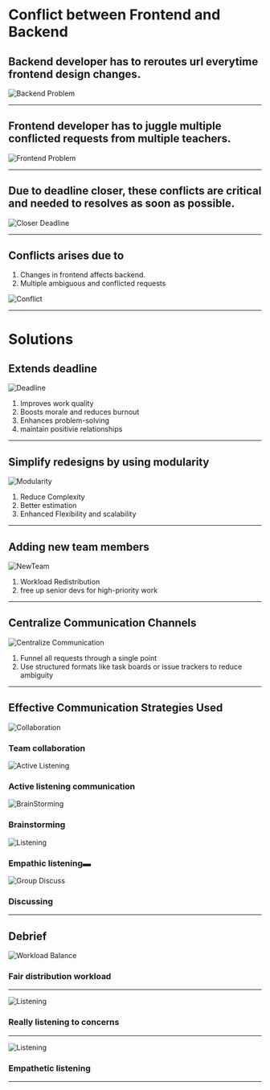 # Conflict between **Frontend and Backend**

## Backend developer has to **reroutes url everytime frontend design changes**.

![ Backend Problem ](FrontBackConflict.webp "backend")

---

## Frontend developer has to **juggle multiple conflicted requests from multiple teachers**.

![ Frontend Problem ](2.webp "overwhelming")

---

## Due to deadline closer, these conflicts are **critical and needed to resolves as soon as possible**.

![ Closer Deadline ](deadline.jfif "Deadline")

---

## Conflicts arises due to

1. Changes in frontend affects backend.
2. Multiple ambiguous and conflicted requests

![Conflict](conflict.jpg "Conflict Rises")

---

# Solutions

## Extends deadline

![ Deadline ](deadline.jfif "Deadline")

1. Improves work quality
2. Boosts morale and reduces burnout
3. Enhances problem-solving
4. maintain positivie relationships

---

## Simplify redesigns by using modularity

![ Modularity ](module.webp "Module")

1. Reduce Complexity
2. Better estimation
3. Enhanced Flexibility and scalability

---

## Adding new team members

![ NewTeam ](newTeam.jpg "Team Member Added")

1. Workload Redistribution
2. free up senior devs for high-priority work

---

## Centralize Communication Channels

![ Centralize Communication ](centralizedCommunication.webp "Centralize Communication")

1. Funnel all requests through a single point
2. Use structured formats like task boards or issue trackers to reduce ambiguity

---

## Effective Communication Strategies Used

![ Collaboration ](collaboration.png "collaboration")

### Team collaboration

![ Active Listening ](activeListening.jfif "Active Listen")

### Active listening communication

![ BrainStorming ](Brainstorming.webp "brainstorming")

### Brainstorming

![ Listening ](listening.jfif "Listening")

### Empathic listening▬

![ Group Discuss ](groupDiscuss.jpg "Group Discuss")

### Discussing

---

## Debrief

![ Workload Balance ](workloadBalance.webp "Workload Balance")

### Fair distribution workload

---

![ Listening ](listening.jfif "Listening")

### Really listening to concerns

---

![ Listening ](empList.jpg "Listening")

### Empathetic listening

---

